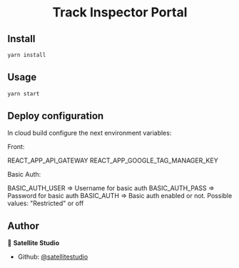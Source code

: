 <h1 align="center">Track Inspector Portal</h1>

## Install

```sh
yarn install
```

## Usage

```sh
yarn start
```

## Deploy configuration

In cloud build configure the next environment variables:

Front:

REACT_APP_API_GATEWAY
REACT_APP_GOOGLE_TAG_MANAGER_KEY

Basic Auth:

BASIC_AUTH_USER => Username for basic auth
BASIC_AUTH_PASS => Password for basic auth
BASIC_AUTH => Basic auth enabled or not. Possible values: "Restricted" or off

## Author

👤 **Satellite Studio**

- Github: [@satellitestudio](https://github.com/satellitestudio)
